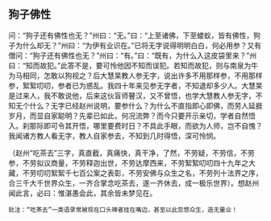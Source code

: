 ##  狗子佛性

问：“狗子还有佛性也无？”州曰：“无。”曰：“上至诸佛，下至蝼蚁，皆有佛性，狗子为什么却无？”州曰：“为伊有业识在。”已将无字说得明明白白，何必用参？又有僧问：“狗子还有佛性也无？”州曰：“有。”曰：“既有，为什么入这皮袋里来？”州曰：“知而故犯。”此答不是，要可怜他因不知而误犯。若知而故犯，则与南泉为牛为马相同，怎敢以狗视之？后大慧杲教人参无字，说出许多不用那样参，不用那样参，絮絮叨叨，参者已为惑乱。我四十年来见参无字者，不知退却多少人。大慧杲是过来人，我不敢说他，后来这伙盲师瞽汉，又不曾悟，也学大慧教人参无字，不知无个什么？无字已经赵州说明，要参什么？为什么不直指即心即佛，而劳人延捱岁月，而显自家聪明？先辈已如此，何况流弊？而今只要开示亲切，学者自然悟入。刹那际即可令其开悟，哪里要费时日？不具此手眼，而欲为人师，岂不自愧？我闻诸方教人看无字，教人自家参去，不知到几时得悟，深可怜悯。

（赵州“吃茶去”三字，真直截，真痛快，真干净，了然，不劳疑，不劳信，不劳参，不劳拟议商量，不劳释迦出世，不劳达摩西来，不劳絮絮叨叨四十九年之大藏，不劳叨叨絮絮千七百公案之表彰，不劳安佛与众生之名，不劳列十法界之序，合三千大千世界众生，一齐合掌念吃茶去，遂一齐休去，成一极乐世界）。想赵州闻此言，必曰：惟湛愚会此，其余皆未梦见在。

```xu
批注：“吃茶去”一类语录常被现在口头禅者挂在嘴边，甚至以此忽悠众生，造无量业！
```
